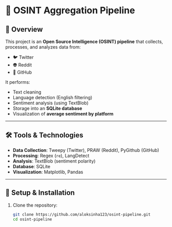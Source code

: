 # 🔎 OSINT Aggregation Pipeline

## 📌 Overview
This project is an **Open Source Intelligence (OSINT) pipeline** that collects, processes, and analyzes data from:
- 🐦 Twitter  
- 👽 Reddit  
- 🐙 GitHub  

It performs:
- Text cleaning  
- Language detection (English filtering)  
- Sentiment analysis (using TextBlob)  
- Storage into an **SQLite database**  
- Visualization of **average sentiment by platform**

---

## 🛠 Tools & Technologies
- **Data Collection**: Tweepy (Twitter), PRAW (Reddit), PyGithub (GitHub)  
- **Processing**: Regex (`re`), LangDetect  
- **Analysis**: TextBlob (sentiment polarity)  
- **Database**: SQLite  
- **Visualization**: Matplotlib, Pandas  

---

## 🚀 Setup & Installation

1. Clone the repository:
   ```bash
   git clone https://github.com/aloksinha123/osint-pipeline.git
   cd osint-pipeline
